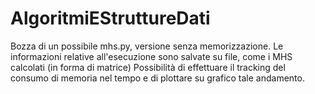 # AlgoritmiEStruttureDati

Bozza di un possibile mhs.py, versione senza memorizzazione. Le informazioni relative all'esecuzione sono salvate su file, come i MHS calcolati (in forma di matrice)
Possibilità di effettuare il tracking del consumo di memoria nel tempo e di plottare su grafico tale andamento.
